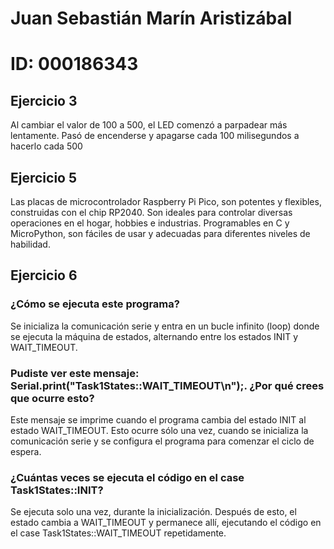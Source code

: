 # Juan Sebastián Marín Aristizábal 
# ID: 000186343

## Ejercicio 3
Al cambiar el valor de 100 a 500, el LED comenzó a parpadear más lentamente. Pasó de encenderse y apagarse cada 100 milisegundos a hacerlo cada 500

## Ejercicio 5
Las placas de microcontrolador Raspberry Pi Pico, son potentes y flexibles, construidas con el chip RP2040. Son ideales para controlar diversas operaciones en el hogar, hobbies e industrias. Programables en C y MicroPython, son fáciles de usar y adecuadas para diferentes niveles de habilidad.

## Ejercicio 6
### ¿Cómo se ejecuta este programa?
Se inicializa la comunicación serie y entra en un bucle infinito (loop) donde se ejecuta la máquina de estados, alternando entre los estados INIT y WAIT_TIMEOUT.

### Pudiste ver este mensaje: Serial.print("Task1States::WAIT_TIMEOUT\n");. ¿Por qué crees que ocurre esto?
Este mensaje se imprime cuando el programa cambia del estado INIT al estado WAIT_TIMEOUT. Esto ocurre sólo una vez, cuando se inicializa la comunicación serie y se configura el programa para comenzar el ciclo de espera.

### ¿Cuántas veces se ejecuta el código en el case Task1States::INIT?
Se ejecuta solo una vez, durante la inicialización. Después de esto, el estado cambia a WAIT_TIMEOUT y permanece allí, ejecutando el código en el case Task1States::WAIT_TIMEOUT repetidamente.
